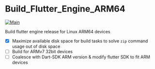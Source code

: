 # Build_Flutter_Engine_ARM64
[![Main](https://github.com/zhzhzhy/Build_Flutter_Engine_ARM64/actions/workflows/main.yml/badge.svg?branch=main)](https://github.com/zhzhzhy/Build_Flutter_Engine_ARM64/actions/workflows/main.yml)

Build flutter engine release for Linux ARM64 devices

- [x] Maximize available disk space for build tasks to solve `zip` command usage out of disk space
- [ ] Build for ARMv7 32bit devices
- [ ] Coalesce with Dart-SDK ARM version & modify flutter SDK to fit ARM devices
